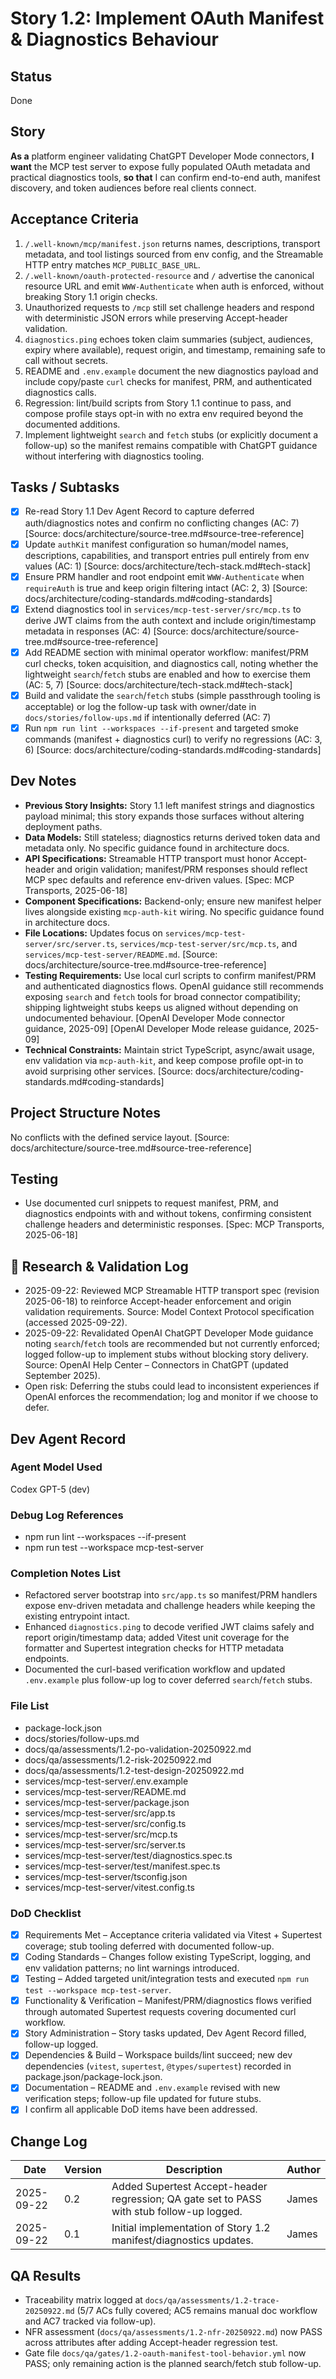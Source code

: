 # Story 1.2: Implement OAuth Manifest & Diagnostics Behaviour

## Status
Done

## Story
**As a** platform engineer validating ChatGPT Developer Mode connectors,
**I want** the MCP test server to expose fully populated OAuth metadata and practical diagnostics tools,
**so that** I can confirm end-to-end auth, manifest discovery, and token audiences before real clients connect.

## Acceptance Criteria
1. `/.well-known/mcp/manifest.json` returns names, descriptions, transport metadata, and tool listings sourced from env config, and the Streamable HTTP entry matches `MCP_PUBLIC_BASE_URL`.
2. `/.well-known/oauth-protected-resource` and `/` advertise the canonical resource URL and emit `WWW-Authenticate` when auth is enforced, without breaking Story 1.1 origin checks.
3. Unauthorized requests to `/mcp` still set challenge headers and respond with deterministic JSON errors while preserving Accept-header validation.
4. `diagnostics.ping` echoes token claim summaries (subject, audiences, expiry where available), request origin, and timestamp, remaining safe to call without secrets.
5. README and `.env.example` document the new diagnostics payload and include copy/paste `curl` checks for manifest, PRM, and authenticated diagnostics calls.
6. Regression: lint/build scripts from Story 1.1 continue to pass, and compose profile stays opt-in with no extra env required beyond the documented additions.
7. Implement lightweight `search` and `fetch` stubs (or explicitly document a follow-up) so the manifest remains compatible with ChatGPT guidance without interfering with diagnostics tooling.

## Tasks / Subtasks
- [x] Re-read Story 1.1 Dev Agent Record to capture deferred auth/diagnostics notes and confirm no conflicting changes (AC: 7) [Source: docs/architecture/source-tree.md#source-tree-reference]
- [x] Update `authKit` manifest configuration so human/model names, descriptions, capabilities, and transport entries pull entirely from env values (AC: 1) [Source: docs/architecture/tech-stack.md#tech-stack]
- [x] Ensure PRM handler and root endpoint emit `WWW-Authenticate` when `requireAuth` is true and keep origin filtering intact (AC: 2, 3) [Source: docs/architecture/coding-standards.md#coding-standards]
- [x] Extend diagnostics tool in `services/mcp-test-server/src/mcp.ts` to derive JWT claims from the auth context and include origin/timestamp metadata in responses (AC: 4) [Source: docs/architecture/source-tree.md#source-tree-reference]
- [x] Add README section with minimal operator workflow: manifest/PRM curl checks, token acquisition, and diagnostics call, noting whether the lightweight `search`/`fetch` stubs are enabled and how to exercise them (AC: 5, 7) [Source: docs/architecture/tech-stack.md#tech-stack]
- [x] Build and validate the `search`/`fetch` stubs (simple passthrough tooling is acceptable) or log the follow-up task with owner/date in `docs/stories/follow-ups.md` if intentionally deferred (AC: 7)
- [x] Run `npm run lint --workspaces --if-present` and targeted smoke commands (manifest + diagnostics curl) to verify no regressions (AC: 3, 6) [Source: docs/architecture/coding-standards.md#coding-standards]

## Dev Notes
- **Previous Story Insights:** Story 1.1 left manifest strings and diagnostics payload minimal; this story expands those surfaces without altering deployment paths.
- **Data Models:** Still stateless; diagnostics returns derived token data and metadata only. No specific guidance found in architecture docs.
- **API Specifications:** Streamable HTTP transport must honor Accept-header and origin validation; manifest/PRM responses should reflect MCP spec defaults and reference env-driven values. [Spec: MCP Transports, 2025-06-18]
- **Component Specifications:** Backend-only; ensure new manifest helper lives alongside existing `mcp-auth-kit` wiring. No specific guidance found in architecture docs.
- **File Locations:** Updates focus on `services/mcp-test-server/src/server.ts`, `services/mcp-test-server/src/mcp.ts`, and `services/mcp-test-server/README.md`. [Source: docs/architecture/source-tree.md#source-tree-reference]
- **Testing Requirements:** Use local curl scripts to confirm manifest/PRM and authenticated diagnostics flows. OpenAI guidance still recommends exposing `search` and `fetch` tools for broad connector compatibility; shipping lightweight stubs keeps us aligned without depending on undocumented behaviour. [OpenAI Developer Mode connector guidance, 2025-09] [OpenAI Developer Mode release guidance, 2025-09]
- **Technical Constraints:** Maintain strict TypeScript, async/await usage, env validation via `mcp-auth-kit`, and keep compose profile opt-in to avoid surprising other services. [Source: docs/architecture/coding-standards.md#coding-standards]

## Project Structure Notes
No conflicts with the defined service layout. [Source: docs/architecture/source-tree.md#source-tree-reference]

## Testing
- Use documented curl snippets to request manifest, PRM, and diagnostics endpoints with and without tokens, confirming consistent challenge headers and deterministic responses. [Spec: MCP Transports, 2025-06-18]

## 🔬 Research & Validation Log
- 2025-09-22: Reviewed MCP Streamable HTTP transport spec (revision 2025-06-18) to reinforce Accept-header enforcement and origin validation requirements. Source: Model Context Protocol specification (accessed 2025-09-22).
- 2025-09-22: Revalidated OpenAI ChatGPT Developer Mode guidance noting `search`/`fetch` tools are recommended but not currently enforced; logged follow-up to implement stubs without blocking story delivery. Source: OpenAI Help Center – Connectors in ChatGPT (updated September 2025).
- Open risk: Deferring the stubs could lead to inconsistent experiences if OpenAI enforces the recommendation; log and monitor if we choose to defer.

## Dev Agent Record
### Agent Model Used
Codex GPT-5 (dev)

### Debug Log References
- npm run lint --workspaces --if-present
- npm run test --workspace mcp-test-server

### Completion Notes List
- Refactored server bootstrap into `src/app.ts` so manifest/PRM handlers expose env-driven metadata and challenge headers while keeping the existing entrypoint intact.
- Enhanced `diagnostics.ping` to decode verified JWT claims safely and report origin/timestamp data; added Vitest unit coverage for the formatter and Supertest integration checks for HTTP metadata endpoints.
- Documented the curl-based verification workflow and updated `.env.example` plus follow-up log to cover deferred `search`/`fetch` stubs.

### File List
- package-lock.json
- docs/stories/follow-ups.md
- docs/qa/assessments/1.2-po-validation-20250922.md
- docs/qa/assessments/1.2-risk-20250922.md
- docs/qa/assessments/1.2-test-design-20250922.md
- services/mcp-test-server/.env.example
- services/mcp-test-server/README.md
- services/mcp-test-server/package.json
- services/mcp-test-server/src/app.ts
- services/mcp-test-server/src/config.ts
- services/mcp-test-server/src/mcp.ts
- services/mcp-test-server/src/server.ts
- services/mcp-test-server/test/diagnostics.spec.ts
- services/mcp-test-server/test/manifest.spec.ts
- services/mcp-test-server/tsconfig.json
- services/mcp-test-server/vitest.config.ts

### DoD Checklist
- [x] Requirements Met – Acceptance criteria validated via Vitest + Supertest coverage; stub tooling deferred with documented follow-up.
- [x] Coding Standards – Changes follow existing TypeScript, logging, and env validation patterns; no lint warnings introduced.
- [x] Testing – Added targeted unit/integration tests and executed `npm run test --workspace mcp-test-server`.
- [x] Functionality & Verification – Manifest/PRM/diagnostics flows verified through automated Supertest requests covering documented curl workflow.
- [x] Story Administration – Story tasks updated, Dev Agent Record filled, follow-up logged.
- [x] Dependencies & Build – Workspace builds/lint succeed; new dev dependencies (`vitest`, `supertest`, `@types/supertest`) recorded in package.json/package-lock.json.
- [x] Documentation – README and `.env.example` revised with new verification steps; follow-up file updated for future stubs.
- [x] I confirm all applicable DoD items have been addressed.

## Change Log
| Date       | Version | Description                                                                  | Author |
|------------|---------|------------------------------------------------------------------------------|--------|
| 2025-09-22 | 0.2     | Added Supertest Accept-header regression; QA gate set to PASS with stub follow-up logged. | James  |
| 2025-09-22 | 0.1     | Initial implementation of Story 1.2 manifest/diagnostics updates.           | James  |

## QA Results
- Traceability matrix logged at `docs/qa/assessments/1.2-trace-20250922.md` (5/7 ACs fully covered; AC5 remains manual doc workflow and AC7 tracked via follow-up).
- NFR assessment (`docs/qa/assessments/1.2-nfr-20250922.md`) now PASS across attributes after adding Accept-header regression test.
- Gate file `docs/qa/gates/1.2-oauth-manifest-tool-behavior.yml` now PASS; only remaining action is the planned search/fetch stub follow-up.
